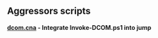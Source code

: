 ## Aggressors scripts
**[dcom.cna](https://github.com/WafflesExploits/Rep/blob/main/RedTeam/Scripts/dcom.cna) - Integrate Invoke-DCOM.ps1 into jump**
